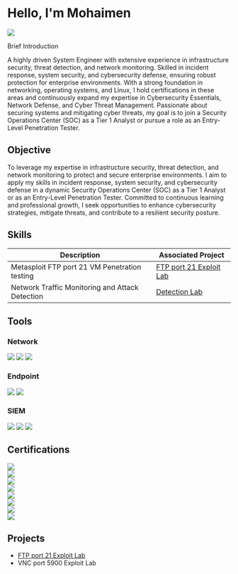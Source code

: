 # Hello, I'm Mohaimen
<a href="https://linkedin.com/in/mohaimen-dimaronsing/"><img src="https://img.shields.io/badge/-LinkedIn-0072b1?&style=for-the-badge&logo=linkedin&logoColor=white" /></a>

Brief Introduction 

A highly driven System Engineer with extensive experience in infrastructure security, threat detection, and network monitoring. Skilled in incident response, system security, and cybersecurity defense, ensuring robust protection for enterprise environments. With a strong foundation in networking, operating systems, and Linux, I hold certifications in these areas and continuously expand my expertise in Cybersecurity Essentials, Network Defense, and Cyber Threat Management. Passionate about securing systems and mitigating cyber threats, my goal is to join a Security Operations Center (SOC) as a Tier 1 Analyst or pursue a role as an Entry-Level Penetration Tester.

## Objective


To leverage my expertise in infrastructure security, threat detection, and network monitoring to protect and secure enterprise environments. I aim to apply my skills in incident response, system security, and cybersecurity defense in a dynamic Security Operations Center (SOC) as a Tier 1 Analyst or as an Entry-Level Penetration Tester. Committed to continuous learning and professional growth, I seek opportunities to enhance cybersecurity strategies, mitigate threats, and contribute to a resilient security posture.

## Skills


| Description                                         | Associated Project         |
|-----------------------------------------------|----------------------------|
| Metasploit FTP port 21 VM Penetration testing          | <a href="https://github.com/CyberSecMohaimen/FTP-port-21-Exploit-Lab/blob/main">FTP port 21 Exploit Lab</a>|
| Network Traffic Monitoring and Attack Detection | <a href="https://google.com">Detection Lab</a>|

## Tools


### Network
<div>
    <img src="https://img.shields.io/badge/-Wireshark-1679A7?&style=for-the-badge&logo=Wireshark&logoColor=white" />
    <img src="https://img.shields.io/badge/-Suricata-EF3B2D?&style=for-the-badge&logo=Suricata&logoColor=white" />
    <img src="https://img.shields.io/badge/-Zeek-777BB4?&style=for-the-badge&logo=Zeek&logoColor=white" />
</div>

### Endpoint
<div>
    <img src="https://img.shields.io/badge/-Microsoft_Defender_for_Endpoint-00A4EF?&style=for-the-badge&logo=Microsoft&logoColor=white" />
    <img src="https://img.shields.io/badge/-Velociraptor-4B275F?&style=for-the-badge&logo=Velociraptor&logoColor=white" />
</div>

### SIEM
<div>
    <img src="https://img.shields.io/badge/-Microsoft_Sentinel-0078D4?&style=for-the-badge&logo=Microsoft&logoColor=white" />
    <img src="https://img.shields.io/badge/-Splunk-000000?&style=for-the-badge&logo=Splunk&logoColor=white" />
    <img src="https://img.shields.io/badge/-Elastic-005571?&style=for-the-badge&logo=Elastic&logoColor=white" />
</div>

## Certifications

<div>

<img src="https://img.shields.io/badge/-Cyber%20Threat%20Management%20(Networking%20Academy)-orange?&style=for-the-badge&logo=Cisco&logoColor=white" /> 
<br>
<img src="https://img.shields.io/badge/-Network%20Defense%20(Networking%20Academy)-red?&style=for-the-badge&logo=Cisco&logoColor=white" />  
<br>
<img src="https://img.shields.io/badge/-Introduction%20to%20Cybersecurity%20(Networking%20Academy)-purple?&style=for-the-badge&logo=Cisco&logoColor=white" />
<br>
<img src="https://img.shields.io/badge/-Linux%20Unhatched%20(Networking%20Academy)-black?&style=for-the-badge&logo=Linux&logoColor=white" />
<br>
<img src="https://img.shields.io/badge/-Networking%20Basics%20(Networking%20Academy)-blue?&style=for-the-badge&logo=Cisco&logoColor=white" />
<br>
<img src="https://img.shields.io/badge/-Operating%20Systems%20Basics%20(Networking%20Academy)-green?&style=for-the-badge&logo=Windows&logoColor=white" />
<br>
<img src="https://img.shields.io/badge/-Microsoft%20Azure%20Fundamentals%3A%20Describe%20Cloud%20Concepts%20(Microsoft)-blue?&style=for-the-badge&logo=Microsoft&logoColor=white" />  
<br>
<img src="https://img.shields.io/badge/-Automate%20Azure%20Tasks%20with%20Azure%20PowerShell%20(Microsoft)-darkblue?&style=for-the-badge&logo=PowerShell&logoColor=white" />  




</div>

## Projects
- <a href="https://github.com/CyberSecMohaimen/FTP-port-21-Exploit-Lab/blob/main">FTP port 21 Exploit Lab</a>
-  VNC port 5900 Exploit Lab
